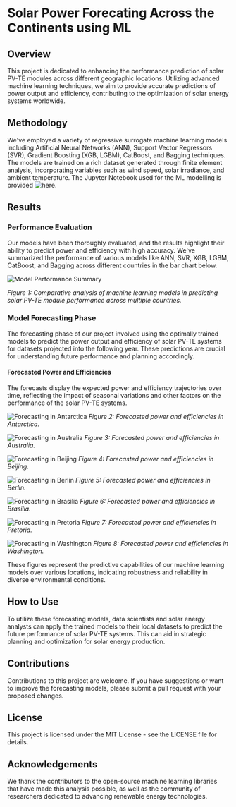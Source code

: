 # Solar Power Forecating Across the Continents using ML

## Overview

This project is dedicated to enhancing the performance prediction of solar PV-TE modules across different geographic locations. Utilizing advanced machine learning techniques, we aim to provide accurate predictions of power output and efficiency, contributing to the optimization of solar energy systems worldwide.

## Methodology

We've employed a variety of regressive surrogate machine learning models including Artificial Neural Networks (ANN), Support Vector Regressors (SVR), Gradient Boosting (XGB, LGBM), CatBoost, and Bagging techniques. The models are trained on a rich dataset generated through finite element analysis, incorporating variables such as wind speed, solar irradiance, and ambient temperature. The Jupyter Notebook used for the ML modelling is provided ![here](Global_PV_TE_ML_Models.ipynb).


## Results

### Performance Evaluation

Our models have been thoroughly evaluated, and the results highlight their ability to predict power and efficiency with high accuracy. We've summarized the performance of various models like ANN, SVR, XGB, LGBM, CatBoost, and Bagging across different countries in the bar chart below.

![Model Performance Summary](resized_Best_Models_All.png)

*Figure 1: Comparative analysis of machine learning models in predicting solar PV-TE module performance across multiple countries.*

### Model Forecasting Phase

The forecasting phase of our project involved using the optimally trained models to predict the power output and efficiency of solar PV-TE systems for datasets projected into the following year. These predictions are crucial for understanding future performance and planning accordingly.

#### Forecasted Power and Efficiencies

The forecasts display the expected power and efficiency trajectories over time, reflecting the impact of seasonal variations and other factors on the performance of the solar PV-TE systems.

![Forecasting in Antarctica](Antarctica.jpg)
*Figure 2: Forecasted power and efficiencies in Antarctica.*

![Forecasting in Australia](Australia.jpg)
*Figure 3: Forecasted power and efficiencies in Australia.*

![Forecasting in Beijing](Beijing.jpg)
*Figure 4: Forecasted power and efficiencies in Beijing.*

![Forecasting in Berlin](Berlin.jpg)
*Figure 5: Forecasted power and efficiencies in Berlin.*

![Forecasting in Brasilia](Brasilia.jpg)
*Figure 6: Forecasted power and efficiencies in Brasilia.*

![Forecasting in Pretoria](Pretoria.jpg)
*Figure 7: Forecasted power and efficiencies in Pretoria.*

![Forecasting in Washington](Washington.jpg)
*Figure 8: Forecasted power and efficiencies in Washington.*

These figures represent the predictive capabilities of our machine learning models over various locations, indicating robustness and reliability in diverse environmental conditions.

## How to Use

To utilize these forecasting models, data scientists and solar energy analysts can apply the trained models to their local datasets to predict the future performance of solar PV-TE systems. This can aid in strategic planning and optimization for solar energy production.

## Contributions

Contributions to this project are welcome. If you have suggestions or want to improve the forecasting models, please submit a pull request with your proposed changes.

## License

This project is licensed under the MIT License - see the LICENSE file for details.

## Acknowledgements

We thank the contributors to the open-source machine learning libraries that have made this analysis possible, as well as the community of researchers dedicated to advancing renewable energy technologies.
